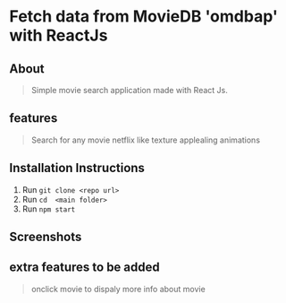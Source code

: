 # Fetch data from MovieDB 'omdbap' with ReactJs

## About
> Simple movie search application made with React Js.

## features
> Search for any movie
> netflix like texture
>applealing animations


## Installation Instructions
1. Run ```git clone <repo url>```
2. Run ```cd  <main folder>```
3. Run ```npm start```

## Screenshots

## extra features to be added
> onclick movie to dispaly more info about movie

